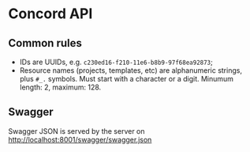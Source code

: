 # Concord API

## Common rules

* IDs are UUIDs, e.g. `c230ed16-f210-11e6-b8b9-97f68ea92873`;
* Resource names (projects, templates, etc) are alphanumeric strings, plus `#_.` symbols.
Must start with a character or a digit. Minumum length: 2, maximum: 128.

## Swagger

Swagger JSON is served by the server on [http://localhost:8001/swagger/swagger.json]()